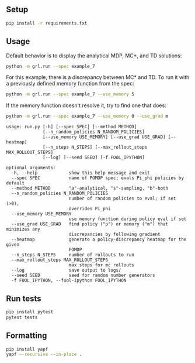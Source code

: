 ## Setup
```bash
pip install -r requirements.txt
```

## Usage

Default behavior is to display the analytical MDP, MC*, and TD solutions:
```bash
python -m grl.run --spec example_7
```

For this example, there is a discrepancy between MC* and TD. To run it with a previously defined memory function from the spec:
```bash
python -m grl.run --spec example_7 --use_memory 5
```

If the memory function doesn't resolve it, try to find one that does:
```bash
python -m grl.run --spec example_7 --use_memory 0 --use_grad m
```

```
usage: run.py [-h] [--spec SPEC] [--method METHOD]
              [--n_random_policies N_RANDOM_POLICIES]
              [--use_memory USE_MEMORY] [--use_grad USE_GRAD] [--heatmap]
              [--n_steps N_STEPS] [--max_rollout_steps MAX_ROLLOUT_STEPS]
              [--log] [--seed SEED] [-f FOOL_IPYTHON]

optional arguments:
  -h, --help            show this help message and exit
  --spec SPEC           name of POMDP spec; evals Pi_phi policies by default
  --method METHOD       "a"-analytical, "s"-sampling, "b"-both
  --n_random_policies N_RANDOM_POLICIES
                        number of random policies to eval; if set (>0),
                        overrides Pi_phi
  --use_memory USE_MEMORY
                        use memory function during policy eval if set
  --use_grad USE_GRAD   find policy ("p") or memory ("m") that minimizes any
                        discrepancies by following gradient
  --heatmap             generate a policy-discrepancy heatmap for the given
                        POMDP
  --n_steps N_STEPS     number of rollouts to run
  --max_rollout_steps MAX_ROLLOUT_STEPS
                        max steps for mc rollouts
  --log                 save output to logs/
  --seed SEED           seed for random number generators
  -f FOOL_IPYTHON, --fool-ipython FOOL_IPYTHON
```

## Run tests
```bash
pip install pytest
pytest tests
```

## Formatting
```bash
pip install yapf
yapf --recursive --in-place .
```
